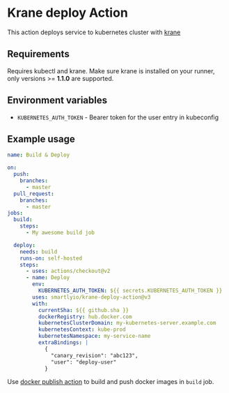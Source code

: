# Krane deploy Action

This action deploys service to kubernetes cluster with [krane](https://github.com/Shopify/krane)

## Requirements
Requires kubectl and krane. Make sure krane is installed on your runner, only versions >= **1.1.0** are supported.

## Environment variables
- `KUBERNETES_AUTH_TOKEN` - Bearer token for the user entry in kubeconfig

## Example usage

``` yaml
name: Build & Deploy

on:
  push:
    branches:
      - master
  pull_request:
    branches:
      - master
jobs:
  build:
    steps:
      - My awesome build job

  deploy:
    needs: build
    runs-on: self-hosted
    steps:
      - uses: actions/checkout@v2
      - name: Deploy
        env:
          KUBERNETES_AUTH_TOKEN: ${{ secrets.KUBERNETES_AUTH_TOKEN }}
        uses: smartlyio/krane-deploy-action@v3
        with:
          currentSha: ${{ github.sha }}
          dockerRegistry: hub.docker.com
          kubernetesClusterDomain: my-kubernetes-server.example.com
          kubernetesContext: kube-prod
          kubernetesNamespace: my-service-name
          extraBindings: |
            {
              "canary_revision": "abc123",
              "user": "deploy-user"
            }
```

Use [docker publish action](https://github.com/smartlyio/Publish-Docker-Github-Action) to build and push docker images in `build` job.
